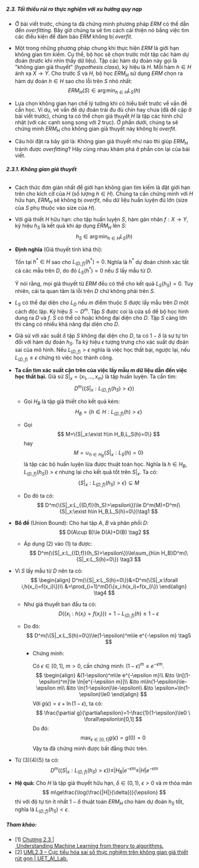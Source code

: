 ##### **2.3. Tối thiểu rủi ro thực nghiệm với xu hướng quy nạp**

* Ở bài viết trước, chúng ta đã chứng minh phương pháp *ERM* có thể dẫn đến *overfitting*. Bây giờ chúng ta sẽ tìm cách cải thiện nó bằng việc tìm các điều kiện để đảm bảo *ERM* không bị *overfit*.

* Một trong những phương pháp chung khi thực hiện *ERM* là giới hạn không gian tìm kiếm. Cụ thể, bộ học sẽ chọn trước một tập các hàm dự đoán (trước khi nhìn thấy dữ liệu). Tập các hàm dự đoán này gọi là "không gian giả thuyết" (*hypothesis class*), ký hiệu là $H$. Mỗi hàm $h\in H$ ánh xạ $X\to Y$. Cho trước $S$ và $H$, bộ học $ERM_H$ sử dụng *ERM* chọn ra hàm dự đoán $h\in H$ sao cho lỗi trên $S$ nhỏ nhất:
  $$
  ERM_H(S)\in \arg \min_{h\in H}L_S(h)
  $$

* Lựa chọn không gian hạn chế lý tưởng khi có hiểu biết trước về vấn đề cần học. Ví dụ, về vấn đề dự đoán trái đu đủ chín hay chưa (đã đề cập ở bài viết trước), chúng ta có thể chọn giả thuyết $H$ là tập các hình chữ nhật (với các cạnh song song với $2$ trục). Ở phần dưới, chúng ta sẽ chứng minh $ERM_H$ cho không gian giả thuyết này không bị *overfit*.

* Câu hỏi đặt ra bây giờ là: Không gian giả thuyết như nào thì giúp $ERM_H$ tránh được *overfitting*? Hãy cùng nhau khám phá ở phần còn lại của bài viết.

###### **2.3.1. Không gian giả thuyết**

* Cách thức đơn giản nhất để giới hạn không gian tìm kiếm là đặt giới hạn trên cho kích cỡ của $H$ (số lượng $h\in H$). Chúng ta cần chứng minh với $H$ hữu hạn, $ERM_H$ sẽ không bị *overfit*, nếu dữ liệu huấn luyện đủ lớn (size của $S$ phụ thuộc vào size của $H$).

* Với giả thiết $H$ hữu hạn: cho tập huấn luyện $S$, hàm gán nhãn $f:X\to Y$, ký hiệu $h_S$ là kết quả khi áp dụng $ERM_H$ lên $S$:
  $$
  h_S\in \arg \min_{h\in H}L_S(h)
  $$

* **Định nghĩa** (Giả thuyết tính khả thi):

  Tồn tại $h^*\in H$ sao cho $L_{(D,f)}(h^*)=0$. Nghĩa là $h^*$ dự đoán chính xác tất cả các mẫu trên $D$, do đó $L_S(h^*)=0$ nếu $S$ lấy mẫu từ $D$.

  Ý nói rằng, mọi giả thuyết từ $ERM$ đều có thể cho kết quả $L_S(h_S)=0$. Tuy nhiên, cái ta quan tâm là lỗi trên $D$ chứ không phải trên $S$.

* $L_S$ có thể đại diện cho $L_D$ nếu $m$ điểm thuộc $S$ được lấy mẫu trên $D$ một cách độc lập. Ký hiệu $S\sim D^m$. Tập $S$ được coi là cửa sổ để bộ học hình dung ra $D$ và $f$. $S$ có thể có hoặc không đại diện cho $D$. Tập $S$ càng lớn thì càng có nhiều khả năng đại diện cho $D$.

* Giả sử với xác suất $\delta$ tập $S$ không đại diện cho $D$, ta có $1-\delta$ là sự tự tin đối với hàm dự đoán $h_S$. Ta ký hiệu $\epsilon$ tượng trưng cho xác suất dự đoán sai của mô hình. Nếu $L_{(D,f)}>\epsilon$ nghĩa là việc học thất bại, ngược lại, nếu $L_{(D,f)}\le\epsilon$ chứng tỏ việc học thành công.

* **Ta cần tìm xác suất cận trên của việc lấy mẫu $m$ dữ liệu dẫn đến việc học thất bại.** Giả sử $S|_x=(x_1,...,x_m)$ là tập huấn luyện. Ta cần tìm:
  $$
  D^m(\{S|_x:L_{(D,f)}(h_S)>\epsilon\})
  $$

  * Gọi $H_B$ là tập giả thiết cho kết quả kém:
    $$
    H_B=\{h\in H:L_{(D,f)}(h)>\epsilon\}
    $$

  * Gọi
    $$
    M=\{S|_x:\exist h\in H_B,L_S(h)=0\}
    $$
    hay
    $$
    M=\cup_{h\in H_B}\{S|_x:L_S(h)=0\}
    $$
    là tập các bộ huấn luyện lừa được thuật toán học. Nghĩa là $h\in H_B$, $L_{(D,f)}(h_S))>\epsilon$ nhưng lại cho kết quả tốt trên $S|_x$. Ta có:
    $$
    \{S|_x:L_{(D,f)}(h_S)>\epsilon\}\subseteq M
    $$

  * Do đó ta có:
    $$
    D^m(\{S|_x:L_{(D,f)}(h_S)>\epsilon\})\le D^m(M)=D^m(\{S|_x:\exist h\in H_B,L_S(h)=0\})\tag1
    $$

* **Bổ đề** (Union Bound): Cho hai tập $A$, $B$ và phân phối $D$:
  $$
  D(A\cup B)\le D(A)+D(B) \tag2
  $$

  * Áp dụng $(2)$ vào $(1)$ ta được:
    $$
    D^m(\{S|_x:L_{(D,f)}(h_S)>\epsilon\})\le\sum_{h\in H_B}D^m(\{S|_x:L_S(h)=0\}) \tag3
    $$

* Vì $S$ lấy mẫu từ $D$ nên ta có:
  $$
  \begin{align}
  D^m(\{S|_x:L_S(h)=0\})&=D^m(\{S|_x:\forall i,h(x_i)=f(x_i)\})\\
  &=\prod_{i=1}^mD(\{x_i:h(x_i)=f(x_i)\})
  \end{align} \tag4
  $$

  * Như giả thuyết ban đầu ta có:
    $$
    D(\{x_i:h(x_i)=f(x_i)\})=1-L_{(D,f)}(h)\le1-\epsilon
    $$

  * Do đó:
    $$
    D^m(\{S|_x:L_S(h)=0\})\le(1-\epsilon)^m\le e^{-\epsilon m} \tag5
    $$

    * Chứng minh:

      Có $\epsilon\in[0,1]$, $m>0$,  cần chứng minh: $(1-\epsilon)^m\le e^{-\epsilon m}$.
      $$
      \begin{align}
      &(1-\epsilon)^m\le e^{-\epsilon m}\\
      &\to \ln[(1-\epsilon)^m]\le \ln[e^{-\epsilon m}]\\
      &\to m\ln(1-\epsilon)\le-\epsilon m\\
      &\to \ln(1-\epsilon)\le-\epsilon\\
      &\to \epsilon+\ln(1-\epsilon)\le0
      \end{align}
      $$
      Với $g(\epsilon)=\epsilon+\ln(1-\epsilon)$, ta có:
      $$
      \frac{\partial g}{\partial\epsilon}=1-\frac{1}{1-\epsilon}\le0 \ \forall\epsilon\in[0,1]
      $$
      Do đó:
      $$
      \max_{\epsilon\in[0,1]}g(\epsilon)=g(0)=0
      $$
      Vậy ta đã chứng minh được bất đẳng thức trên.

* Từ $(3)(4)(5)$ ta có:
  $$
  D^m(\{S|_x:L_{(D,f)}(h_S)>\epsilon\})\le|H_B|e^{-\epsilon m}\le|H|e^{-\epsilon m}
  $$

* **Hệ quả:** Cho $H$ là tập giả thuyết hữu hạn, $\delta\in(0,1)$, $\epsilon>0$ và $m$ thỏa mãn
  $$
  m\ge\frac{\log(\frac{|H|}{\delta})}{\epsilon}
  $$
  thì với độ tự tin ít nhất $1-\delta$ thuật toán $ERM_H$ cho hàm dự đoán $h_S$ tốt, nghĩa là $L_{(D,f)}(h_S)<\epsilon$.



##### **Tham khảo:**

* [1] <a href='https://www.cs.huji.ac.il/~shais/UnderstandingMachineLearning/understanding-machine-learning-theory-algorithms.pdf'>Chương 2.3 | Understanding Machine Learning from theory to algorithms.</a>
* [2] <a href='https://uetailab.com/index.php/2019/10/18/uml2-3-cuc-tieu-hoa-sai-so-thuc-nghiem-tren-khong-gian-gia-thiet-rut-gon-thien-kien-qui-nap-inductive-bias/'>UML2.3 – Cực tiểu hóa sai số thực nghiệm trên không gian giả thiết rút gọn | UET_AI_Lab.</a>
